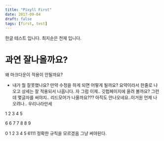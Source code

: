 ```yaml
---
title: "Pixyll First"
date: 2017-09-04
draft: false
tags: [first, test]
---
```

한글 테스트 입니다.
최지순은 천재 입니다.
# 과연 잘나올까요?
왜 마크다운이 적용이 안될까요?
- 내가 뭘 잘못했나요?
만약 수정을 하게 되면 어떻게 될까요?
요약이라서 한줄로 나오고 상세는 잘 적용되서 나옵니다.
자 그럼 이제.. 깃헙페이지에 올려 볼까요?
그런데 몇글자를 써야지.. 리드모어가 나올까요???
아직도 안나오네요..이거원 언제 나오려나..
우리나라만세

1
2
3
4
5

6
6
7
7
8
8 
9

0
1
2
3
4
5
6111
정확한 규칙을 모르겠음 그냥 써야된다.
